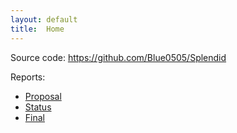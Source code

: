 ```yaml
---
layout: default
title:  Home
---
```


Source code: https://github.com/Blue0505/Splendid

Reports:

- [Proposal](proposal.html)
- [Status](status.html)
- [Final](final.html)

